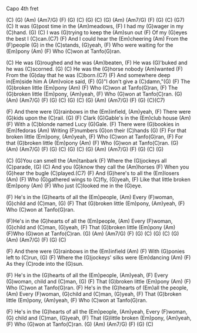 Capo 4th fret

(C) (G) (Am) (Am7/G) (F) (G) (C) (G)
(C) (G) (Am) (Am7/G) (F) (G) (C) (G7)
(C) It was (G)post time in the (Am)meadows,
(F) I had my (G)wager in my (C)hand. (G)
(C) I was (G)trying to keep the (Am)sun out
(F) Of my (G)eyes the best I (C)can.(C7)
(F) And I could hear the (Em)cheering  (Am)
From the (F)people (G) in the (C)stands, (G)yeah,
(F) Who were waiting for the (Em)pony (Am)
(F) Who (C)won at Tanfo(G)ran.

(C) He was (G)roughed and he was (Am)beaten,
(F) He was (G)'buked and he was (C)scorned. (G)
(C) He was the (G)horse nobody (Am)wanted
(F) From the (G)day that he was (C)born.(C7)
(F) And somewhere deep in(Em)side him
A (Am)voice said, (F) (G)"I don't give a (C)damn,"(G)
(F) The (G)broken little (Em)pony (Am)
(F) Who (C)won at  Tanfo(G)ran,
(F) The (G)broken little (Em)pony, (Am)yeah,
(F) Who (G)won at Tanfo(C)ran.
(G) (Am) (Am7/G) (F) (G) (C) (G)
(C) (G) (Am) (Am7/G) (F) (G) (C)(C7)

(F) And there were (G)rainbows in the (Em)infield, (Am)yeah,
(F) There were (G)kids upon the (C)rail. (G)
(F) Clark (G)Gable's in the (Em)club house (Am)
(F) With a (C)blonde named Lucy (G)Gale.
(F) There were (G)bookies in (Em)fedoras (Am)
Writing (F)numbers (G)on their (C)hands (G)
(F) For that broken little (Em)pony, (Am)yeah, 
(F) Who (C)won at Tanfo(G)ran,
(F) For that (G)broken little (Em)pony (Am)
(F) Who (G)won at Tanfo(C)ran.
(G) (Am) (Am7/G) (F) (G) (C) (G)
(C) (G) (Am) (Am7/G) (F) (G) (C) (G)

(C) (G)You can smell the (Am)tanbark
(F) Where the (G)jockeys all (C)parade, (G)
(C) And you (G)know they call the (Am)horses
(F) When you (G)hear the bugle (C)played.(C7)
(F) And (G)here's to all the (Em)losers (Am)
(F) Who (G)gathered wings to (C)fly, (G)yeah,
(F) Like that little broken (Em)pony (Am)
(F) Who just (C)looked me in the (G)eye.

(F) He's in the (G)hearts of all the (Em)people, (Am)
Every (F)woman, (G)child and (C)man, (G)
(F) That (G)broken little (Em)pony, (Am)yeah,
(F) Who (C)won at Tanfo(G)ran.

(F)He's in the (G)hearts of all the (Em)people, (Am)
Every (F)woman, (G)child and (C)man, (G)yeah,
(F) That (G)broken little (Em)pony  (Am)
(F)Who (G)won at Tanfo(C)ran.
(G) (Am) (Am7/G) (F) (G) (C) (G)
(C) (G) (Am) (Am7/G) (F) (G) (C)

(F) And there were (G)rainbows in the (Em)infield (Am)
(F) With (G)ponies left to (C)run, (G)
(F) Where the (G)jockeys' silks were (Em)dancing (Am)
(F) As they (C)rode into the (G)sun.

(F) He's in the (G)hearts of all the (Em)people, (Am)yeah,
(F) Every (G)woman, child and (C)man, (G)
(F) That (G)broken little (Em)pony (Am)
(F) Who (C)won at Tanfo(G)ran.
(F) He's in the (G)hearts of (Em)all the people, (Am)
Every (F)woman, (G)child and (C)man, (G)yeah,
(F) That (G)broken little (Em)pony, (Am)yeah,
(F) Who (C)won at Tanfo(G)ran.

(F) He's in the (G)hearts of all the (Em)people, (Am)yeah,
Every (F)woman, (G) child and (C)man, (G)yeah,
(F) That (G)little broken (Em)pony, (Am)yeah,
(F) Who (G)won at Tanfo(C)ran.
(G) (Am) (Am7/G) (F) (G) (C)
